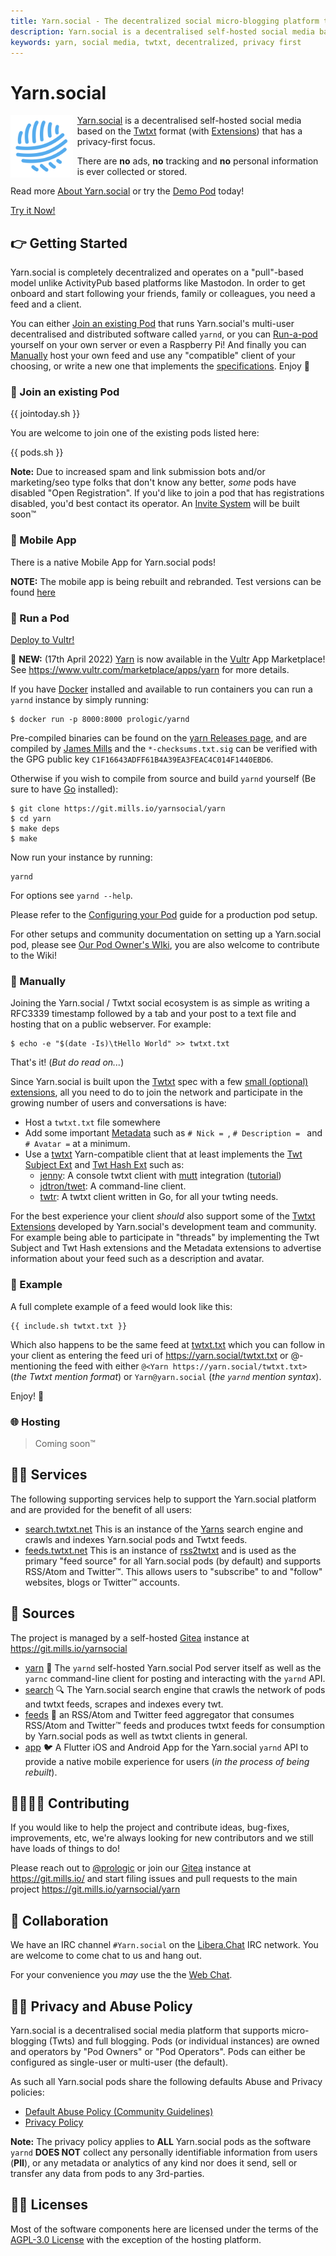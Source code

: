 ```yaml
---
title: Yarn.social - The decentralized social micro-blogging platform that actually respects your privacy
description: Yarn.social is a decentralised self-hosted social media based on the Twtxt format that has a privacy-first focus. There are no ads, no tracking and no personal information is ever collected or stored.
keywords: yarn, social media, twtxt, decentralized, privacy first
---
```


# Yarn.social

<img align="left" width="100" height="100" src="/logo.png" style="padding-right: 5pt" />

[Yarn.social](https://yarn.social) is a decentralised self-hosted social media
based on the [Twtxt](https://twtxt.readthedocs.org) format
(with [Extensions](https://dev.twtxt.net)) that has a privacy-first focus.

There are **no** ads, **no** tracking and **no** personal information is ever collected or stored.

Read more [About Yarn.social](/about.html) or try the [Demo Pod](https://demo.yarn.social) today!

<a class="button" href="https://demo.yarn.social/">Try it Now!</a>

## 👉 Getting Started

Yarn.social is completely decentralized and operates on a "pull"-based model
unlike ActivityPub based platforms like Mastodon. In order to get onboard and
start following your friends, family or colleagues, you need a feed and a client.

You can either [Join an existing Pod](#join-an-existing-pod) that runs
Yarn.social's multi-user decentralised and distributed software called `yarnd`,
or you can [Run-a-pod](#run-a-pod) yourself on your own server or even a
Raspberry Pi! And finally you can [Manually](#manually) host your own feed and
use any "compatible" client of your choosing, or write a new one that implements
the [specifications](https://dev.twtxt.net). Enjoy 🤗

### 🤗 Join an existing Pod

{{ jointoday.sh }}

You are welcome to join one of the existing pods listed here:

{{ pods.sh }}

**Note:** Due to increased spam and link submission bots and/or marketing/seo
type folks that don't know any better, _some_ pods have disabled "Open Registration".
If you'd like to join a pod that has registrations disabled, you'd best contact
its operator. An [Invite System](https://git.mills.io/yarnsocial/yarn/issues/695)
will be built soon™

### 📱 Mobile App

There is a native Mobile App for Yarn.social pods!

**NOTE:** The mobile app is being rebuilt and rebranded. Test versions can be found [here](https://twtxt.net/twt/uyrspdq)

### 🧶 Run a Pod

<a class="button" href="https://my.vultr.com/deploy?marketplace_app=yarn&marketplace_vendor_username=prologic">Deploy to Vultr!</a>

📣 **NEW:** (17th April 2022) [Yarn](https://my.vultr.com/deploy?marketplace_app=yarn&marketplace_vendor_username=prologic) is now available in the [Vultr](https://vultr.com) App Marketplace! See https://www.vultr.com/marketplace/apps/yarn for more details.

If you have [Docker](https://www.docker.com) installed and available to run containers you can run a `yarnd` instance by simply running:

```shell
$ docker run -p 8000:8000 prologic/yarnd
```

Pre-compiled binaries can be found on the [yarn Releases page](https://git.mills.io/yarnsocial/yarn/releases),
and are compiled by [James Mills](https://prologic.shortcircuit.net.au) and the `*-checksums.txt.sig` can be verified
with the GPG public key `C1F16643ADFF61B4A39EA3FEAC4C014F1440EBD6`.

Otherwise if you wish to compile from source and build `yarnd` yourself
(Be sure to have [Go](https://golang.org) installed):

```shell
$ git clone https://git.mills.io/yarnsocial/yarn
$ cd yarn
$ make deps
$ make
```

Now run your instance by running:

```shell
yarnd
```

For options see `yarnd --help`.

Please refer to the [Configuring your Pod](https://git.mills.io/yarnsocial/yarn/src/branch/main/README.md#configuring-your-pod)
guide for a production pod setup.

For other setups and community documentation on setting up a Yarn.social pod, please see [Our Pod Owner's WIki](https://git.mills.io/yarnsocial/yarn/wiki/), you are also welcome to contribute to the Wiki! 

### 💪 Manually

Joining the Yarn.social / Twtxt social ecosystem is as simple as writing a
RFC3339 timestamp followed by a tab and your post to a text file and hosting
that on a public webserver. For example:

```console
$ echo -e "$(date -Is)\tHello World" >> twtxt.txt
```

That's it! (_But do read on..._)

Since Yarn.social is built upon the [Twtxt](https://twtxt.readthedocs.org)
spec with a few [small (optional) extensions](https://dev.twtxt.net),
all you need to do to join the network and participate in the growing number
of users and conversations is have:

- Host a `twtxt.txt` file somewhere
- Add some important [Metadata](https://dev.twtxt.net/doc/metadataextension.html)
  such as `# Nick = `, `# Description = ` and `# Avatar =` at a minimum.
- Use a [twtxt](https://twtxt.readthedocs.org) Yarn-compatible client that
  at least implements the [Twt Subject Ext](https://dev.twtxt.net/doc/twtsubjectextension.html)
  and [Twt Hash Ext](https://dev.twtxt.net/doc/twthashextension.html) such as:
  - [jenny](https://uninformativ.de/git/jenny): A console twtxt client
    with [mutt](http://www.mutt.org) integration
    ([tutorial](https://www.uninformativ.de/blog/postings/2021-09-19/0/POSTING-en.html))
  - [jdtron/twet](https://github.com/jdtron/twet): A command-line client.
  - [twtr](https://git.envs.net/duriny/twtr): A twtxt client written in Go, for all your twting needs.

For the best experience your client _should_ also support some of the
[Twtxt Extensions](https://dev.twtxt.net) developed by Yarn.social's
development team and community. For example being able to participate in
"threads" by implementing the Twt Subject and Twt Hash extensions and the
Metadata extensions to advertise information about your feed such as a
description and avatar.

### 📕 Example

A full complete example of a feed would look like this:

```
{{ include.sh twtxt.txt }}
```

Which also happens to be the same feed at [twtxt.txt](/twtxt.txt) which you can follow in your client as entering the feed uri of https://yarn.social/twtxt.txt or @-mentioning the feed with either `@<Yarn https://yarn.social/twtxt.txt>` (_the Twtxt mention format_) or `Yarn@yarn.social` (_the `yarnd` mention syntax_).

Enjoy! 🤗

### 🌐 Hosting

> Coming soon™

## 👨‍🔧 Services

The following supporting services help to support the Yarn.social platform and
are provided for the benefit of all users:

- [search.twtxt.net](https://search.twtxt.net)
  This is an instance of the [Yarns](//git.mills.io/yarnsocial/yarn)
  search engine and crawls and indexes Yarn.social pods and Twtxt feeds.
- [feeds.twtxt.net](https://feeds.twtxt.net)
  This is an instance of [rss2twtxt](//git.mills.io/yarnsocial/rss2twtxt)
  and is used as the primary "feed source" for all Yarn.social pods (by default)
  and supports RSS/Atom and Twitter™. This allows users to "subscribe" to and "follow" websites, blogs or Twitter™ accounts.

## 💾 Sources

The project is managed by a self-hosted [Gitea](https://gitea.io) instance
at https://git.mills.io/yarnsocial

- [yarn](https://git.mills.io/yarnsocial/yarn)
  🧶 The `yarnd` self-hosted Yarn.social Pod server itself as well as the `yarnc` command-line client for posting and interacting with the `yarnd` API.
- [search](https://git.mills.io/yarnsocial/search)
  🔍 The Yarn.social search engine that crawls the network of pods and twtxt feeds, scrapes and indexes every twt.
- [feeds](https://git.mills.io/yarnsocial/feeds)
  📜 an RSS/Atom and Twitter feed aggregator that consumes RSS/Atom and Twitter™ feeds and produces twtxt feeds for consumption by Yarn.social pods as well as twtxt clients in general.
- [app](https://git.mills.io/yarnsocial/app)
  🐦 A Flutter iOS and Android App for the Yarn.social `yarnd` API to provide a native mobile experience for users (*in the process of being rebuilt*).

## 👨‍💻👩‍💻 Contributing

If you would like to help the project and contribute ideas, bug-fixes, improvements, etc, we're always looking for new contributors and we still have loads of things to do!

Please reach out to [@prologic](https://twtxt.net/user/prologic) or join our [Gitea](https://gitea.io) instance at https://git.mills.io/ and start filing issues and pull requests to the main project https://git.mills.io/yarnsocial/yarn

## 💬 Collaboration

We have an IRC channel `#Yarn.social` on the [Libera.Chat](https://libera.chat/)
IRC network. You are welcome to come chat to us and hang out.

For your convenience you _may_ use the the [Web Chat](https://web.libera.chat/#Yarn.social).

## 🕵️‍♂️ Privacy and Abuse Policy

Yarn.social is a decentralised social media platform that supports micro-blogging (Twts) and full blogging. Pods (or individual instances) are owned and operators by "Pod Owners" or "Pod Operators". Pods can either be configured as single-user or multi-user (the default).

As such all Yarn.social pods share the following defaults Abuse and Privacy policies:

- [Default Abuse Policy (Community Guidelines)](/abuse.html)
- [Privacy Policy](/privacy.html)

__Note:__ The privacy policy applies to **ALL** Yarn.social pods as the software `yarnd` **DOES NOT** collect any personally identifiable information from users (**PII**), or any metadata or analytics of any kind nor does it send, sell or transfer any data from pods to any 3rd-parties.

## 👨‍⚖️ Licenses

Most of the software components here are licensed under the terms of the
[AGPL-3.0 License](https://opensource.org/licenses/AGPL-3.0) with the exception of
the hosting platform.
